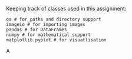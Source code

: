 Keeping track of classes used in this assignment:

    os # for paths and directory support
    imageio # for importing images
    pandas # for DataFrames
    numpy # for mathematical support
    matplotlib.pyplot # for visuatlisation
    
A
